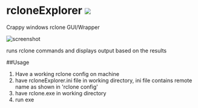 # rcloneExplorer ![](http://i.imgur.com/T4We4ZK.png)
Crappy windows rclone GUI/Wrapper
  		  
![screenshot](http://i.imgur.com/dJ2x4vb.png "screenshot")


runs rclone commands and displays output based on the results

##Usage
1. Have a working rclone config on machine
2. have rcloneExplorer.ini file in working directory, ini file contains remote name as shown in 'rclone config'
3. have rclone.exe in working directory
4. run exe

